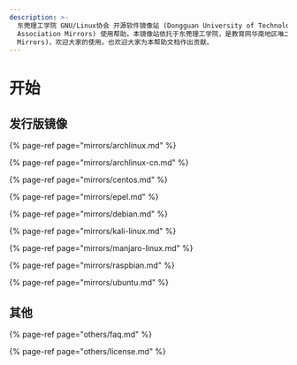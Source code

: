 ```yaml
---
description: >-
  东莞理工学院 GNU/Linux协会 开源软件镜像站 (Dongguan University of Technology GNU/Linux
  Association Mirrors) 使用帮助。本镜像站依托于东莞理工学院，是教育网华南地区唯二的公网开源镜像站(另一为SCAU
  Mirrors)，欢迎大家的使用。也欢迎大家为本帮助文档作出贡献。
---
```


# 开始

## 发行版镜像

{% page-ref page="mirrors/archlinux.md" %}

{% page-ref page="mirrors/archlinux-cn.md" %}

{% page-ref page="mirrors/centos.md" %}

{% page-ref page="mirrors/epel.md" %}

{% page-ref page="mirrors/debian.md" %}

{% page-ref page="mirrors/kali-linux.md" %}

{% page-ref page="mirrors/manjaro-linux.md" %}

{% page-ref page="mirrors/raspbian.md" %}

{% page-ref page="mirrors/ubuntu.md" %}

## 其他

{% page-ref page="others/faq.md" %}

{% page-ref page="others/license.md" %}

